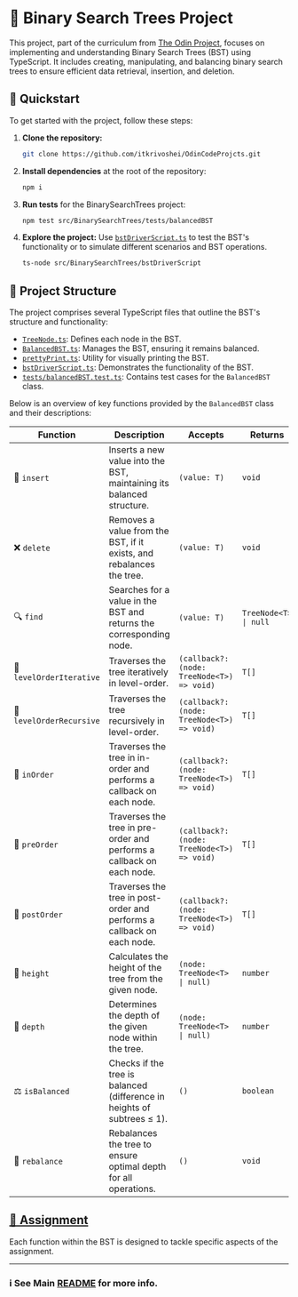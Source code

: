 # 🌳 Binary Search Trees Project

This project, part of the curriculum from [The Odin Project](https://github.com/TheOdinProject), focuses on implementing and understanding Binary Search Trees (BST) using TypeScript. It includes creating, manipulating, and balancing binary search trees to ensure efficient data retrieval, insertion, and deletion.

## 🚀 Quickstart

To get started with the project, follow these steps:

1. **Clone the repository:**
   ```sh
   git clone https://github.com/itkrivoshei/OdinCodeProjcts.git
   ```
2. **Install dependencies** at the root of the repository:
   ```sh
   npm i
   ```
3. **Run tests** for the BinarySearchTrees project:
   ```sh
   npm test src/BinarySearchTrees/tests/balancedBST
   ```
4. **Explore the project:**
   Use [`bstDriverScript.ts`](bstDriverScript.ts) to test the BST's functionality or to simulate different scenarios and BST operations.
   ```sh
   ts-node src/BinarySearchTrees/bstDriverScript
   ```

## 🧬 Project Structure

The project comprises several TypeScript files that outline the BST's structure and functionality:

- [`TreeNode.ts`](TreeNode.ts): Defines each node in the BST.
- [`BalancedBST.ts`](BalancedBST.ts): Manages the BST, ensuring it remains balanced.
- [`prettyPrint.ts`](prettyPrint.ts): Utility for visually printing the BST.
- [`bstDriverScript.ts`](bstDriverScript.ts): Demonstrates the functionality of the BST.
- [`tests/balancedBST.test.ts`](tests/balancedBST.test.ts): Contains test cases for the `BalancedBST` class.

Below is an overview of key functions provided by the `BalancedBST` class and their descriptions:

| Function                 | Description                                                             | Accepts                                    | Returns               |
| ------------------------ | ----------------------------------------------------------------------- | ------------------------------------------ | --------------------- |
| 🌱 `insert`              | Inserts a new value into the BST, maintaining its balanced structure.   | `(value: T)`                               | `void`                |
| ❌ `delete`              | Removes a value from the BST, if it exists, and rebalances the tree.    | `(value: T)`                               | `void`                |
| 🔍 `find`                | Searches for a value in the BST and returns the corresponding node.     | `(value: T)`                               | `TreeNode<T> \| null` |
| 🔄 `levelOrderIterative` | Traverses the tree iteratively in level-order.                          | `(callback?: (node: TreeNode<T>) => void)` | `T[]`                 |
| 🔄 `levelOrderRecursive` | Traverses the tree recursively in level-order.                          | `(callback?: (node: TreeNode<T>) => void)` | `T[]`                 |
| 🔢 `inOrder`             | Traverses the tree in in-order and performs a callback on each node.    | `(callback?: (node: TreeNode<T>) => void)` | `T[]`                 |
| 🔢 `preOrder`            | Traverses the tree in pre-order and performs a callback on each node.   | `(callback?: (node: TreeNode<T>) => void)` | `T[]`                 |
| 🔢 `postOrder`           | Traverses the tree in post-order and performs a callback on each node.  | `(callback?: (node: TreeNode<T>) => void)` | `T[]`                 |
| 📏 `height`              | Calculates the height of the tree from the given node.                  | `(node: TreeNode<T> \| null)`              | `number`              |
| 📐 `depth`               | Determines the depth of the given node within the tree.                 | `(node: TreeNode<T> \| null)`              | `number`              |
| ⚖️ `isBalanced`          | Checks if the tree is balanced (difference in heights of subtrees ≤ 1). | `()`                                       | `boolean`             |
| 🔄 `rebalance`           | Rebalances the tree to ensure optimal depth for all operations.         | `()`                                       | `void`                |

## [📝 Assignment](https://www.theodinproject.com/lessons/javascript-binary-search-trees#assignment)

Each function within the BST is designed to tackle specific aspects of the assignment.

---

### ℹ️ See Main [README](../../README.md) for more info.
